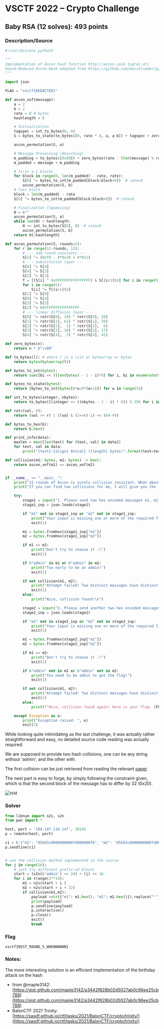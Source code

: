 # VSCTF 2022 – Crypto Challenge

## Baby RSA (12 solves): 493 points

### Description/Source

```python
#!/usr/bin/env python3

"""
Implementation of Ascon hash function http://ascon.iaik.tugraz.at/
Round-Reduced Ascon-Hash adapted from https://github.com/meichlseder/pyascon/blob/master/ascon.py
"""

import json

FLAG = "vsctf{REDACTED}"

def ascon_xof(message):
    a = 2
    b = 2
    rate = 8 # bytes
    hashlength = 8

    # Initialization
    tagspec = int_to_bytes(0, 4)
    S = bytes_to_state(to_bytes([0, rate * 8, a, a-b]) + tagspec + zero_bytes(32))

    ascon_permutation(S, a)

    # Message Processing (Absorbing)
    m_padding = to_bytes([0x80]) + zero_bytes(rate - (len(message) % rate) - 1)
    m_padded = message + m_padding

    # first s-1 blocks
    for block in range(0, len(m_padded) - rate, rate):
        S[0] ^= bytes_to_int(m_padded[block:block+8])  # rate=8
        ascon_permutation(S, b)
    # last block
    block = len(m_padded) - rate
    S[0] ^= bytes_to_int(m_padded[block:block+8])  # rate=8

    # Finalization (Squeezing)
    H = b""
    ascon_permutation(S, a)
    while len(H) < hashlength:
        H += int_to_bytes(S[0], 8)  # rate=8
        ascon_permutation(S, b)
    return H[:hashlength]

def ascon_permutation(S, rounds=1):
    for r in range(12-rounds, 12):
        # --- add round constants ---
        S[2] ^= (0xf0 - r*0x10 + r*0x1)
        # --- substitution layer ---
        S[0] ^= S[4]
        S[4] ^= S[3]
        S[2] ^= S[1]
        T = [(S[i] ^ 0xFFFFFFFFFFFFFFFF) & S[(i+1)%5] for i in range(5)]
        for i in range(5):
            S[i] ^= T[(i+1)%5]
        S[1] ^= S[0]
        S[0] ^= S[4]
        S[3] ^= S[2]
        S[2] ^= 0XFFFFFFFFFFFFFFFF
        # --- linear diffusion layer ---
        S[0] ^= rotr(S[0], 19) ^ rotr(S[0], 28)
        S[1] ^= rotr(S[1], 61) ^ rotr(S[1], 39)
        S[2] ^= rotr(S[2],  1) ^ rotr(S[2],  6)
        S[3] ^= rotr(S[3], 10) ^ rotr(S[3], 17)
        S[4] ^= rotr(S[4],  7) ^ rotr(S[4], 41)

def zero_bytes(n):
    return n * b"\x00"

def to_bytes(l): # where l is a list or bytearray or bytes
    return bytes(bytearray(l))

def bytes_to_int(bytes):
    return sum([bi << ((len(bytes) - 1 - i)*8) for i, bi in enumerate(to_bytes(bytes))])

def bytes_to_state(bytes):
    return [bytes_to_int(bytes[8*w:8*(w+1)]) for w in range(5)]

def int_to_bytes(integer, nbytes):
    return to_bytes([(integer >> ((nbytes - 1 - i) * 8)) % 256 for i in range(nbytes)])

def rotr(val, r):
    return (val >> r) | ((val & (1<<r)-1) << (64-r))

def bytes_to_hex(b):
    return b.hex()

def print_info(data):
    maxlen = max([len(text) for (text, val) in data])
    for text, val in data:
        print("{text}:{align} 0x{val} ({length} bytes)".format(text=text, align=((maxlen - len(text)) * " "), val=bytes_to_hex(val), length=len(val)))

def collision(m1: bytes, m2: bytes) -> bool:
    return ascon_xof(m1) == ascon_xof(m2)


if __name__ == "__main__":
    print("12 rounds of Ascon is surely collision resistant. What about 2-round Ascon?")
    print("If you can find two collisions for me, I will give you the flag!\n")

    try:
        stage1 = input("1. Please send two hex encoded messages m1, m2 formatted in JSON:\n").strip()
        stage1_inp = json.loads(stage1)

        if "m1" not in stage1_inp or "m2" not in stage1_inp:
            print("Your input is missing one or more of the required fields. Please try again.")
            exit(1)

        m1 = bytes.fromhex(stage1_inp["m1"])
        m2 = bytes.fromhex(stage1_inp["m2"])

        if m1 == m2:
            print("Don't try to cheese it :(")
            exit(1)

        if b"admin" in m1 or b"admin" in m2:
            print("Too early to be an admin!")
            exit(1)

        if not collision(m1, m2):
            print("Attempt failed! Two distinct messages have distinct hashes!")
            exit(1)
        else:
            print("Nice, collision found!\n")

        stage2 = input("2. Please send another two hex encoded messages m1, m2 formatted in JSON:\n").strip()
        stage2_inp = json.loads(stage2)

        if "m1" not in stage2_inp or "m2" not in stage2_inp:
            print("Your input is missing one or more of the required fields. Please try again.")
            exit(1)

        m1 = bytes.fromhex(stage2_inp["m1"])
        m2 = bytes.fromhex(stage2_inp["m2"])

        if m1 == m2:
            print("Don't try to cheese it :(")
            exit(1)

        if b"admin" not in m1 or b"admin" not in m2:
            print("You need to be admin to get the flag!")
            exit(1)

        if not collision(m1, m2):
            print("Attempt failed! Two distinct messages have distinct hashes!")
            exit(1)
        else:
            print(f"Nice, collision found again! Here is your flag: {FLAG}")

    except Exception as e:
        print("Exception raised: ", e)
        exit(1)

```

While looking quite intimidating as the last challenge, it was actually rather straightforward and easy, no detailed source code reading was actually required.

We are supposed to provide two hash collisions, one can be any string without 'admin', and the other with.

The first collision can be just retrieved from reading the relevant [paper](https://eprint.iacr.org/2019/1115)

The next part is easy to forge, by simply following the constraint given, which is that the second block of the message has to differ by 32 (0x20).

![nist](./nist.png)

### Solver

```python
from libnum import n2s, s2n
from pwn import *

host, port = '104.197.118.147', 10145
p = remote(host, port)

c1 = b'{"m1": "05b93c0000000000fd000000fb", "m2": "05b93c0000000000fd000000db"}'
p.sendline(c1)


# use the collision method implemented in the source
for j in range(16):
    # just try different prefix-ed blocks
    start = (s2n(b'admin') << 24) + (j) << 16
    for i in trange(2**14):
        m1 = n2s(start + i )
        m2 = n2s(start + i + 32)
        if collision(m1,m2):
            payload =str({"m1": m1.hex(), "m2": m2.hex()}).replace("'", '"').encode()
            print(payload)
            p.sendline(payload)
            p.interactive()
            p.close()
            exit()
            break
```

### Flag

```
vsctf{NIST_ROUND_5_WHENNNNNN}
```

### Notes:

The more interesting solution is an efficient implementation of the birthday attack on the hash

- from @maple3142: [https://gist.github.com/maple3142/a3442f828b02d5027ab0c96ee25cb788](https://gist.github.com/maple3142/a3442f828b02d5027ab0c96ee25cb788)
- BalsnCTF 2021 Trinity: [https://sasdf.github.io/ctf/tasks/2021/BalsnCTF/crypto/trinity/](https://sasdf.github.io/ctf/tasks/2021/BalsnCTF/crypto/trinity/)
